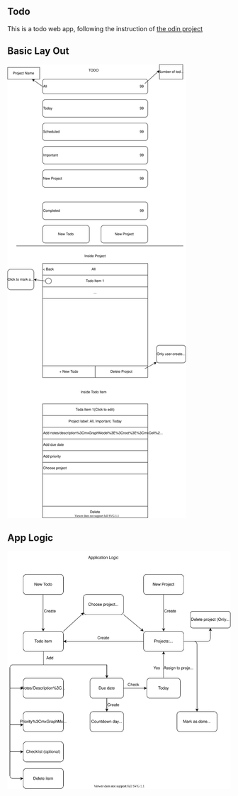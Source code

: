 ## Todo

This is a todo web app, following the instruction of [the odin project](https://www.theodinproject.com/paths/full-stack-javascript/courses/javascript/lessons/todo-list)

## Basic Lay Out

![App Lay out](/todo-layout.drawio.svg)

## App Logic

![App Logic](/todo-flowchart.drawio.svg)
